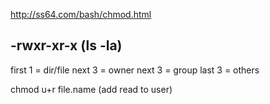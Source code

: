 http://ss64.com/bash/chmod.html

-rwxr-xr-x (ls -la)
---------- 
  first 1 = dir/file
  next 3 = owner
  next 3 = group
  last 3 = others

chmod u+r file.name (add read to user)

